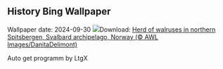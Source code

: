 ## History Bing Wallpaper
Wallpaper date: 2024-09-30
![](https://www.bing.com/th?id=OHR.WalrusNorway_EN-IN4352146367_UHD.jpg&w=1000)Download: [Herd of walruses in northern Spitsbergen, Svalbard archipelago, Norway (© AWL Images/DanitaDelimont)](https://www.bing.com/th?id=OHR.WalrusNorway_EN-IN4352146367_UHD.jpg)

Auto get programm by LtgX
